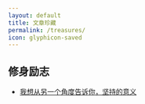 ```yaml
---
layout: default
title: 文章珍藏
permalink: /treasures/
icon: glyphicon-saved
---
```


## 修身励志	
* [我想从另一个角度告诉你，坚持的意义]({{'/treasures/significance-of-persistence'}})
